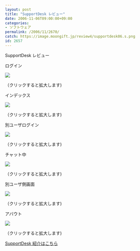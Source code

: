 ```yaml
---
layout: post
title: "SupportDesk レビュー"
date: 2006-11-06T09:00:00+09:00
categories:
- ソフトウェア
permalink: /2006/11/2670/
catch: https://image.moongift.jp/review4/supportdesk06.s.png
id: 2657
---
```

SupportDesk レビュー  
<!--more-->

ログイン

  

[![](https://image.moongift.jp/review4/supportdesk01.s.png)](https://image.moongift.jp/review4/supportdesk01.png)  
  
（クリックすると拡大します)

  

インデックス

  

[![](https://image.moongift.jp/review4/supportdesk02.s.png)](https://image.moongift.jp/review4/supportdesk02.png)  
  
（クリックすると拡大します)

  

別ユーザログイン

  

[![](https://image.moongift.jp/review4/supportdesk03.s.png)](https://image.moongift.jp/review4/supportdesk03.png)  
  
（クリックすると拡大します)

  

チャット中

  

[![](https://image.moongift.jp/review4/supportdesk06.s.png)](https://image.moongift.jp/review4/supportdesk06.png)  
  
（クリックすると拡大します)

  

別ユーザ側画面

  

[![](https://image.moongift.jp/review4/supportdesk04.s.png)](https://image.moongift.jp/review4/supportdesk04.png)  
  
（クリックすると拡大します)

  

アバウト

  

[![](https://image.moongift.jp/review4/supportdesk05.s.png)](https://image.moongift.jp/review4/supportdesk05.png)  
  
（クリックすると拡大します)

  

[SupportDesk 紹介はこちら](http://oss.moongift.jp/intro/i-2669.html)


